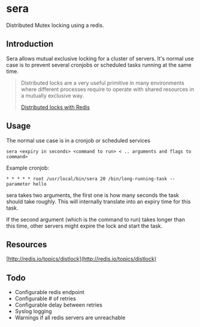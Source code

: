 # sera

Distributed Mutex locking using a redis.

## Introduction

Sera allows mutual exclusive locking for a cluster of servers. It's normal use case is to
prevent several cronjobs or scheduled tasks running at the same time.

> Distributed locks are a very useful primitive in many environments where different 
> processes require to operate with shared resources in a mutually exclusive way.
>
> [Distributed locks with Redis](http://redis.io/topics/distlock)

## Usage

The normal use case is in a cronjob or scheduled services

	sera <expiry in seconds> <command to run> < .. arguments and flags to command>

Example cronjob:

	* * * * * root /usr/local/bin/sera 20 /bin/long-running-task --parameter hello

sera takes two arguments, the first one is how many seconds the task should take roughly. This 
will internally translate into an expiry time for this task.

If the second argument (which is the command to run) takes longer than this time, other servers 
might expire the lock and start the task.


## Resources

[http://redis.io/topics/distlock](http://redis.io/topics/distlock)

## Todo

 - Configurable redis endpoint
 - Configurable # of retries
 - Configurable delay between retries
 - Syslog logging
 - Warnings if all redis servers are unreachable 


